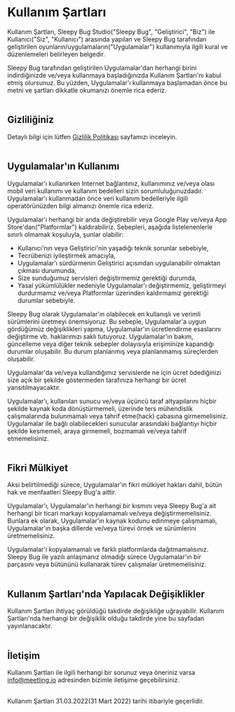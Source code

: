 # Kullanım Şartları

Kullanım Şartları, Sleepy Bug Studio("Sleepy Bug", "Geliştirici", "Biz") ile Kullanıcı("Siz", "Kullanıcı") arasında yapılan ve Sleepy Bug tarafından geliştirilen oyunların/uygulamaların("Uygulamalar") kullanımıyla ilgili kural ve düzenlemeleri belirleyen belgedir. 

Sleepy Bug tarafından geliştirilen Uygulamalar'dan herhangi birini indirdiğinizde ve/veya kullanmaya başladığınızda Kullanım Şartları'nı kabul etmiş olursunuz. Bu yüzden, Uygulamalar'ı kullanmaya başlamadan önce bu metni ve şartları dikkatle okumanızı önemle rica ederiz.
<br><br>

## Gizliliğiniz

Detaylı bilgi için lütfen [Gizlilik Politikası](../games/privacy/gizlilikPolitikasi.md) sayfamızı inceleyin.
<br><br>

## Uygulamalar'ın Kullanımı

Uygulamalar'ı kullanırken Internet bağlantınız, kullanımınız ve/veya olası mobil veri kullanımı ve kullanım bedelleri sizin sorumluluğunuzdadır. Uygulamalar'ı kullanmadan önce veri kullanım bedelleriyle ilgili operatörünüzden bilgi almanızı önemle rica ederiz.

Uygulamalar'ı herhangi bir anda değiştirebilir veya Google Play ve/veya App Store'dan("Platformlar") kaldırabiliriz. Sebepleri, aşağıda listelenenlerle sınırlı olmamak koşuluyla, şunlar olabilir:
- Kullanıcı'nın veya Geliştirici'nin yaşadığı teknik sorunlar sebebiyle,
- Tecrübenizi iyileştirmek amacıyla,
- Uygulamalar'ı sürdürmenin Geliştirici açısından uygulanabilir olmaktan çıkması durumunda,
- Size sunduğumuz servisleri değiştirmemiz gerektiği durumda,
- Yasal yükümlülükler nedeniyle Uygulamalar'ı değiştirmemiz, geliştirmeyi durdurmamız ve/veya Platformlar üzerinden kaldırmamız gerektiği durumlar sebebiyle.

Sleepy Bug olarak Uygulamalar'ın olabilecek en kullanışlı ve verimli sürümlerini üretmeyi önemsiyoruz. Bu sebeple, Uygulamalar'a uygun gördüğümüz değişiklikleri yapma, Uygulamalar'ın ücretlendirme esaslarını değiştirme vb. haklarımızı saklı tutuyoruz. Uygulamalar'ın bakım, güncelleme veya diğer teknik sebepler dolayısıyla erişiminize kapandığı durumlar oluşabilir. Bu durum planlanmış veya planlanmamış süreçlerden oluşabilir. 

Uygulamalar'da ve/veya kullandığımız servislerde ne için ücret ödediğinizi size açık bir şekilde göstermeden tarafınıza herhangi bir ücret yansıtılmayacaktır.

Uygulamalar'ı, kullanılan sunucu ve/veya üçüncü taraf altyapılarını hiçbir şekilde kaynak koda dönüştürmemeli, üzerinde ters mühendislik çalışmalarında bulunmamalı veya tahrif etme(hack) çabasına girmemelisiniz. Uygulamalar ile bağlı olabilecekleri sunucular arasındaki bağlantıyı hiçbir şekilde kesmemeli, araya girmemeli, bozmamalı ve/veya tahrif etmemelisiniz.
<br><br>

## Fikri Mülkiyet

Aksi belirtilmediği sürece, Uygulamalar'ın fikri mülkiyet hakları dahil, bütün hak ve menfaatleri Sleepy Bug'a aittir.

Uygulamalar'ı, Uygulamalar'ın herhangi bir kısmını veya Sleepy Bug'a ait herhangi bir ticari markayı kopyalamamalı ve/veya değiştirmemelisiniz. Bunlara ek olarak, Uygulamalar'ın kaynak kodunu edinmeye çalışmamalı, Uygulamalar'ın başka dillerde ve/veya türevi örnek ve sürümlerini üretmemelisiniz.

Uygulamalar'ı kopyalamamalı ve farklı platformlarda dağıtmamalısınız. Sleepy Bug ile yazılı anlaşmanız olmadığı sürece Uygulamalar'ın bir parçasını veya bütününü kullanarak türev çalışmalar üretmemelisiniz.
<br><br>

## Kullanım Şartları'nda Yapılacak Değişiklikler

Kullanım Şartları ihtiyaç görüldüğü takdirde değişikliğe uğrayabilir. Kullanım Şartları'nda herhangi bir değişiklik olduğu takdirde yine bu sayfadan yayınlanacaktır.
<br><br>

## İletişim

Kullanım Şartları ile ilgili herhangi bir sorunuz veya öneriniz varsa [info@meetling.io](mailto:info@meetling.io) adresinden bizimle iletişime geçebilirsiniz.
<br><br>

Kullanım Şartları 31.03.2022(31 Mart 2022) tarihi itibariyle geçerlidir.

